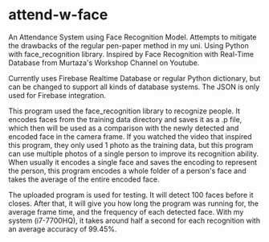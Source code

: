 # attend-w-face
An Attendance System using Face Recognition Model. Attempts to mitigate the drawbacks of the regular pen-paper method in my uni. Using Python with face_recognition library. Inspired by Face Recognition with Real-Time Database from Murtaza's Workshop Channel on Youtube.

Currently uses Firebase Realtime Database or regular Python dictionary, but can be changed to support all kinds of database systems.
The JSON is only used for Firebase integration.

This program used the face_recognition library to recognize people. It encodes faces from the training data directory and saves it as a .p file, which then will be used as a comparison with the newly detected and encoded face in the camera frame. If you watched the video that inspired this program, they only used 1 photo as the training data, but this program can use multiple photos of a single person to improve its recognition ability. When usually it encodes a single face and saves the encoding to represent the person, this program encodes a whole folder of a person's face and takes the average of the entire encoded face.

The uploaded program is used for testing. It will detect 100 faces before it closes. After that, it will give you how long the program was running for, the average frame time, and the frequency of each detected face. With my system (i7-7700HQ), it takes around half a second for each recognition with an average accuracy of 99.45%.
